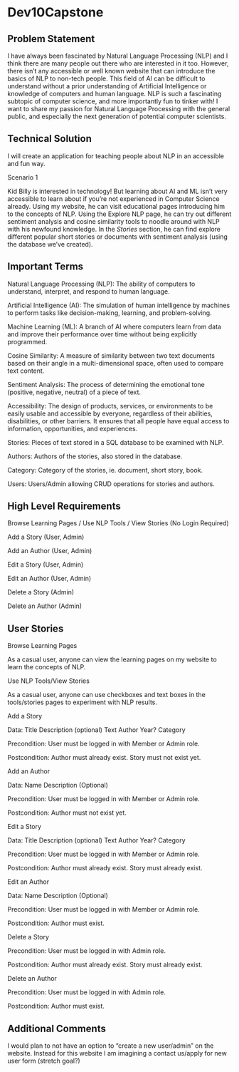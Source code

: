 # Dev10Capstone

## Problem Statement

I have always been fascinated by Natural Language Processing (NLP) and I think there are many people out there who are interested in it too. However, there isn’t any accessible or well known website that can introduce the basics of NLP to non-tech people. This field of AI can be difficult to understand without a prior understanding of Artificial Intelligence or knowledge of computers and human language. NLP is such a fascinating subtopic of computer science, and more importantly fun to tinker with! I want to share my passion for Natural Language Processing with the general public, and especially the next generation of potential computer scientists.

## Technical Solution

I will create an application for teaching people about NLP in an accessible and fun way. 

Scenario 1

Kid Billy is interested in technology! But learning about AI and ML isn’t very accessible to learn about if you’re not experienced in Computer Science already. Using my website, he can visit educational pages introducing him to the concepts of NLP. Using the Explore NLP page, he can try out different sentiment analysis and cosine similarity tools to noodle around with NLP with his newfound knowledge. In the *Stories* section, he can find explore different popular short stories or documents with sentiment analysis (using the database we’ve created).

## Important Terms

Natural Language Processing (NLP): The ability of computers to understand, interpret, and respond to human language.

Artificial Intelligence (AI): The simulation of human intelligence by machines to perform tasks like decision-making, learning, and problem-solving.

Machine Learning (ML): A branch of AI where computers learn from data and improve their performance over time without being explicitly programmed.

Cosine Similarity: A measure of similarity between two text documents based on their angle in a multi-dimensional space, often used to compare text content.

Sentiment Analysis: The process of determining the emotional tone (positive, negative, neutral) of a piece of text.

Accessibility: The design of products, services, or environments to be easily usable and accessible by everyone, regardless of their abilities, disabilities, or other barriers. It ensures that all people have equal access to information, opportunities, and experiences.

Stories: Pieces of text stored in a SQL database to be examined with NLP.

Authors: Authors of the stories, also stored in the database.

Category: Category of the stories, ie. document, short story, book.

Users: Users/Admin allowing CRUD operations for stories and authors.

## High Level Requirements

Browse Learning Pages / Use NLP Tools / View Stories (No Login Required)

Add a Story (User, Admin)

Add an Author (User, Admin)

Edit a Story (User, Admin)

Edit an Author (User, Admin)

Delete a Story (Admin)

Delete an Author (Admin)

## User Stories

Browse Learning Pages

As a casual user, anyone can view the learning pages on my website to learn the concepts of NLP.

Use NLP Tools/View Stories 

As a casual user, anyone can use checkboxes and text boxes in the tools/stories pages to experiment with NLP results.

Add a Story

Data: 
Title
Description (optional)
Text
Author
Year?
Category

Precondition: User must be logged in with Member or Admin role.

Postcondition: Author must already exist. Story must not exist yet.

Add an Author

Data: 
Name
Description (Optional)

Precondition: User must be logged in with Member or Admin role.

Postcondition: Author must not exist yet.

Edit a Story

Data: 
Title
Description (optional)
Text
Author
Year?
Category

Precondition: User must be logged in with Member or Admin role.

Postcondition: Author must already exist. Story must already exist.

Edit an Author

Data: 
Name
Description (Optional)

Precondition: User must be logged in with Member or Admin role.

Postcondition: Author must exist.

Delete a Story

Precondition: User must be logged in with Admin role.

Postcondition: Author must already exist. Story must already exist.

Delete an Author


Precondition: User must be logged in with Admin role.

Postcondition: Author must exist.

## Additional Comments

I would plan to not have an option to “create a new user/admin” on the website. Instead for this website I am imagining a contact us/apply for new user form (stretch goal?)
